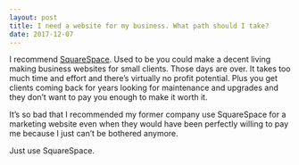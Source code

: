 ```yaml
---
layout: post
title: I need a website for my business. What path should I take?
date: 2017-12-07
---
```


<p>I recommend <a href="https://www.squarespace.com/" data-qt-tooltip="squarespace.com">SquareSpace</a>. Used to be you could make a decent living making business websites for small clients. Those days are over. It takes too much time and effort and there’s virtually no profit potential. Plus you get clients coming back for years looking for maintenance and upgrades and they don’t want to pay you enough to make it worth it.</p><p>It’s so bad that I recommended my former company use SquareSpace for a marketing website even when they would have been perfectly willing to pay me because I just can’t be bothered anymore.</p><p>Just use SquareSpace.</p>
